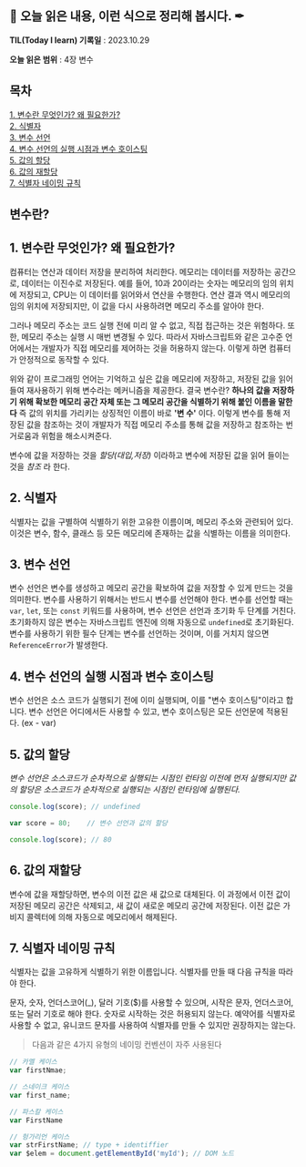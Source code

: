 ## 📕 오늘 읽은 내용, 이런 식으로 정리해 봅시다. ✒

**TIL(Today I learn) 기록일** : 2023.10.29

**오늘 읽은 범위** : 4장 변수



## 목차

[1. 변수란 무엇인가? 왜 필요한가?](#1-변수란-무엇인가?-왜-필요한가?)   
[2. 식별자](#2-식별자)   
[3. 변수 선언](#3-변수-선언)   
[4. 변수 선언의 실행 시점과 변수 호이스팅](#4-변수-선언의-실행-시점과-변수-호이스팅)   
[5. 값의 할당](#5-값의-할당)   
[6. 값의 재할당](#6-값의-재할당)   
[7. 식별자 네이밍 규칙](#7-식별자-네이밍-규칙)   

## 변수란?

## 1. 변수란 무엇인가? 왜 필요한가?

컴퓨터는 연산과 데이터 저장을 분리하여 처리한다. 메모리는 데이터를 저장하는 공간으로, 데이터는 이진수로 저장된다. 예를 들어, 10과 20이라는 숫자는 메모리의 임의 위치에 저장되고, CPU는 이 데이터를 읽어와서 연산을 수행한다. 연산 결과 역시 메모리의 임의 위치에 저장되지만, 이 값을 다시 사용하려면 메모리 주소를 알아야 한다.

그러나 메모리 주소는 코드 실행 전에 미리 알 수 없고, 직접 접근하는 것은 위험하다. 또한, 메모리 주소는 실행 시 매번 변경될 수 있다. 따라서 자바스크립트와 같은 고수준 언어에서는 개발자가 직접 메모리를 제어하는 것을 허용하지 않는다. 이렇게 하면 컴퓨터가 안정적으로 동작할 수 있다.

위와 같이 프로그래밍 언어는 기억하고 싶은 값을 메모리에 저장하고, 저장된 값을 읽어 들여 재사용하기 위해 변수라는 메커니즘을 제공한다.  결국 변수란?  **하나의 값을 저장하기 위해 확보한 메모리 공간 자체 또는 그 메모리 공간을 식별하기 위해 붙인 이름을 말한다** 즉 값의 위치를 가리키는 상징적인 이름이 바로 **'변 수'** 이다. 이렇게 변수를 통해 저장된 값을 참조하는 것이 개발자가 직접 메모리 주소를 통해 값을 저장하고 참조하는 번거로움과 위험을 해소시켜준다.

변수에 값을 저장하는 것을 *할당(대입,저장)* 이라하고 변수에 저장된 값을 읽어 들이는 것을 *참조* 라 한다.
 
 ## 2. 식별자    
 식별자는 값을 구별하여 식별하기 위한 고유한 이름이며, 메모리 주소와 관련되어 있다. 이것은 변수, 함수, 클래스 등 모든 메모리에 존재하는 값을 식별하는 이름을 의미한다.
 
 ## 3. 변수 선언
 변수 선언은 변수를 생성하고 메모리 공간을 확보하여 값을 저장할 수 있게 만드는 것을 의미한다. 변수를 사용하기 위해서는 반드시 변수를 선언해야 한다. 변수를 선언할 때는 `var`, `let`, 또는 `const` 키워드를 사용하며, 변수 선언은 선언과 초기화 두 단계를 거친다. 초기화하지 않은 변수는 자바스크립트 엔진에 의해 자동으로 `undefined`로 초기화된다. 변수를 사용하기 위한 필수 단계는 변수를 선언하는 것이며, 이를 거치지 않으면 `ReferenceError`가 발생한다.
 
 ## 4. 변수 선언의 실행 시점과 변수 호이스팅
변수 선언은 소스 코드가 실행되기 전에 이미 실행되며, 이를 "변수 호이스팅"이라고 합니다. 변수 선언은 어디에서든 사용할 수 있고, 변수 호이스팅은 모든 선언문에 적용된다. (ex - var)

## 5. 값의 할당

*변수 선언은 소스코드가 순차적으로 실행되는 시점인 런타임 이전에 먼저 실행되지만 값의 할당은 소스코드가 순차적으로 실행되는 시점인 런타임에 실행된다.*
  ```js
  console.log(score); // undefined
  
  var score = 80;    // 변수 선언과 값의 할당
  
  console.log(score); // 80
  ```
  
## 6. 값의 재할당
 
변수에 값을 재할당하면, 변수의 이전 값은 새 값으로 대체된다. 이 과정에서 이전 값이 저장된 메모리 공간은 삭제되고, 새 값이 새로운 메모리 공간에 저장된다. 이전 값은 가비지 콜렉터에 의해 자동으로 메모리에서 해제된다. 

## 7. 식별자 네이밍 규칙

식별자는 값을 고유하게 식별하기 위한 이름입니다. 식별자를 만들 때 다음 규칙을 따라야 한다.

문자, 숫자, 언더스코어(_), 달러 기호($)를 사용할 수 있으며, 시작은 문자, 언더스코어, 또는 달러 기호로 해야 한다. 숫자로 시작하는 것은 허용되지 않는다. 예약어를 식별자로 사용할 수 없고, 유니코드 문자를 사용하여 식별자를 만들 수 있지만 권장하지는 않는다.

>다음과 같은 4가지 유형의 네이밍 컨벤션이 자주 사용된다
```js
// 카멜 케이스
var firstNmae;

// 스네이크 케이스
var first_name;

// 파스칼 케이스
var FirstName

// 헝가리언 케이스
var strFirstName; // type + identiffier
var $elem = document.getElementById('myId'); // DOM 노드

```
